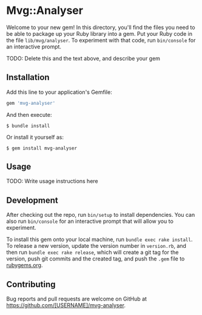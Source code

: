 # Mvg::Analyser

Welcome to your new gem! In this directory, you'll find the files you need to be able to package up your Ruby library into a gem. Put your Ruby code in the file `lib/mvg/analyser`. To experiment with that code, run `bin/console` for an interactive prompt.

TODO: Delete this and the text above, and describe your gem

## Installation

Add this line to your application's Gemfile:

```ruby
gem 'mvg-analyser'
```

And then execute:

    $ bundle install

Or install it yourself as:

    $ gem install mvg-analyser

## Usage

TODO: Write usage instructions here

## Development

After checking out the repo, run `bin/setup` to install dependencies. You can also run `bin/console` for an interactive prompt that will allow you to experiment.

To install this gem onto your local machine, run `bundle exec rake install`. To release a new version, update the version number in `version.rb`, and then run `bundle exec rake release`, which will create a git tag for the version, push git commits and the created tag, and push the `.gem` file to [rubygems.org](https://rubygems.org).

## Contributing

Bug reports and pull requests are welcome on GitHub at https://github.com/[USERNAME]/mvg-analyser.
